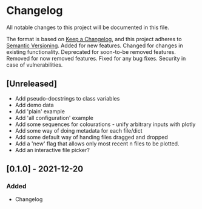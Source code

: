 # Changelog
All notable changes to this project will be documented in this file.

The format is based on [Keep a Changelog](https://keepachangelog.com/en/1.0.0/),
and this project adheres to [Semantic Versioning](https://semver.org/spec/v2.0.0.html).
  Added for new features.
  Changed for changes in existing functionality.
  Deprecated for soon-to-be removed features.
  Removed for now removed features.
  Fixed for any bug fixes.
  Security in case of vulnerabilities.

## [Unreleased]
- Add pseudo-docstrings to class variables
- Add demo data
- Add 'plain' example
- Add 'all configuration' example
- Add some sequences for colourations - unify arbitrary inputs with plotly 
- Add some way of doing metadata for each file/dict
- Add some default way of handing files dragged and dropped
- Add a 'new' flag that allows only most recent n files to be plotted.
- Add an interactive file picker?


## [0.1.0] - 2021-12-20
### Added
- Changelog


